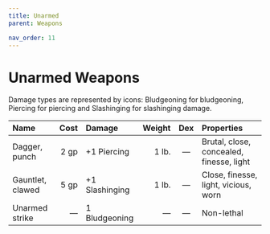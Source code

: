 ```yaml
---
title: Unarmed
parent: Weapons

nav_order: 11
---
```


# Unarmed Weapons
Damage types are represented by icons: Bludgeoning for bludgeoning, Piercing for piercing and Slashinging for slashinging damage.

| Name | Cost | Damage | Weight | Dex | Properties |
|:-----|-----:|:-------|-------:|:-------:|:-----------|
| Dagger, punch | 2 gp | +1 Piercing | 1 lb. | — | Brutal, close, concealed, finesse, light |
| Gauntlet, clawed | 5 gp | +1 Slashinging | 1 lb. | — | Close, finesse, light, vicious, worn |
| Unarmed strike | — | 1 Bludgeoning | — | — | Non-lethal |
